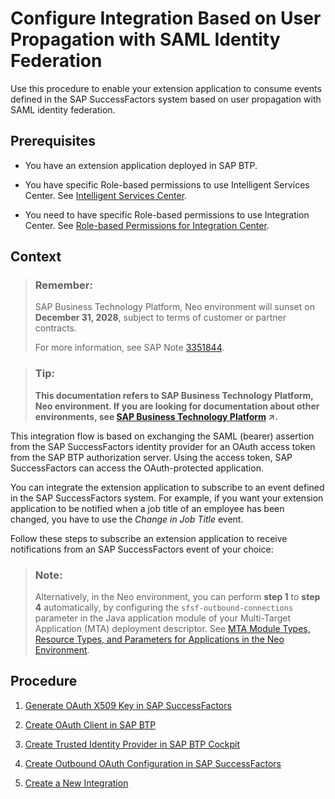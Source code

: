 <!-- loio2e4a9d5318b046d5b1a7258ccc43cf74 -->

# Configure Integration Based on User Propagation with SAML Identity Federation

Use this procedure to enable your extension application to consume events defined in the SAP SuccessFactors system based on user propagation with SAML identity federation.



<a name="loio2e4a9d5318b046d5b1a7258ccc43cf74__prereq_jgz_3kz_2cb"/>

## Prerequisites

-   You have an extension application deployed in SAP BTP.

-   You have specific Role-based permissions to use Intelligent Services Center. See [Intelligent Services Center](https://help.sap.com/viewer/08bcf861c3c84717bfef7621713f55af/LATEST/en-US/2a4a45d56b7e405181d872686bd7f7d1.html).

-   You need to have specific Role-based permissions to use Integration Center. See [Role-based Permissions for Integration Center](https://help.sap.com/viewer/60ba370328e0485797adde67aee846a0/LATEST/en-US/f681601ef30447719438fe9f00fdf14e.html).




## Context

> ### Remember:  
> SAP Business Technology Platform, Neo environment will sunset on **December 31, 2028**, subject to terms of customer or partner contracts.
> 
> For more information, see SAP Note [3351844](https://launchpad.support.sap.com/#/notes/3351844).

> ### Tip:  
> **This documentation refers to SAP Business Technology Platform, Neo environment. If you are looking for documentation about other environments, see [SAP Business Technology Platform](https://help.sap.com/viewer/65de2977205c403bbc107264b8eccf4b/Cloud/en-US/6a2c1ab5a31b4ed9a2ce17a5329e1dd8.html "SAP Business Technology Platform (SAP BTP) is an integrated offering comprised of four technology portfolios: database and data management, application development and integration, analytics, and intelligent technologies. The platform offers users the ability to turn data into business value, compose end-to-end business processes, and build and extend SAP applications quickly.") :arrow_upper_right:.**

This integration flow is based on exchanging the SAML \(bearer\) assertion from the SAP SuccessFactors identity provider for an OAuth access token from the SAP BTP authorization server. Using the access token, SAP SuccessFactors can access the OAuth-protected application.

You can integrate the extension application to subscribe to an event defined in the SAP SuccessFactors system. For example, if you want your extension application to be notified when a job title of an employee has been changed, you have to use the *Change in Job Title* event.

Follow these steps to subscribe an extension application to receive notifications from an SAP SuccessFactors event of your choice:

> ### Note:  
> Alternatively, in the Neo environment, you can perform **step 1** to **step 4** automatically, by configuring the `sfsf-outbound-connections` parameter in the Java application module of your Multi-Target Application \(MTA\) deployment descriptor. See [MTA Module Types, Resource Types, and Parameters for Applications in the Neo Environment](https://help.sap.com/viewer/65de2977205c403bbc107264b8eccf4b/Cloud/en-US/f1caa871360c40e7be7ce4264ab9c336.html).



## Procedure

1.  [Generate OAuth X509 Key in SAP SuccessFactors](generate-oauth-x509-key-in-sap-successfactors-f636503.md)

2.  [Create OAuth Client in SAP BTP](create-oauth-client-in-sap-btp-67f43e2.md)

3.  [Create Trusted Identity Provider in SAP BTP Cockpit](create-trusted-identity-provider-in-sap-btp-cockpit-83e5ad2.md)

4.  [Create Outbound OAuth Configuration in SAP SuccessFactors](create-outbound-oauth-configuration-in-sap-successfactors-2fcdea4.md)

5.  [Create a New Integration](create-a-new-integration-3abd9ce.md)


